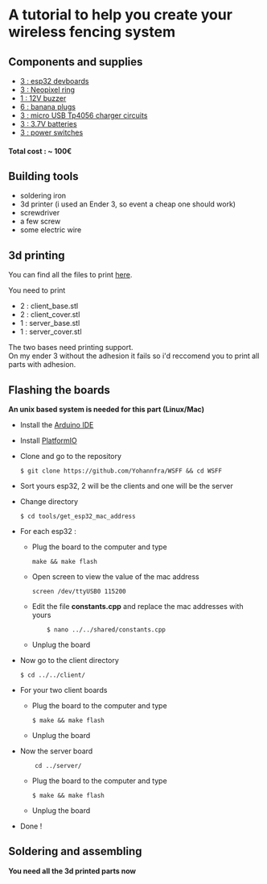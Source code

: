 # A tutorial to help you create your wireless fencing system

## Components and supplies

- [3 : esp32 devboards](https://www.amazon.fr/AZDelivery-NodeMCU-d%C3%A9veloppement-d%C3%A9nergie-successeur/dp/B074RGW2VQ/ref=sr_1_3?dchild=1&keywords=esp32&qid=1587810621&sr=8-3)
- [3 : Neopixel ring](https://www.amazon.fr/dp/B07TZK9DNT/ref=twister_B0822WQBQX?_encoding=UTF8&psc=1)
- [1 : 12V buzzer](https://www.amazon.fr/LZQ-3022-Discontinu-alarme-Avertisseur-Sonore/dp/B010V4UVHG/ref=sr_1_11?__mk_fr_FR=%C3%85M%C3%85%C5%BD%C3%95%C3%91&dchild=1&keywords=buzzer+12v&qid=1587810751&sr=8-11)
- [6 : banana plugs](https://www.amazon.co.uk/KEESIN-Binding-Amplifier-Terminal-Connector-Type-D/dp/B077T2FC7K/ref=sr_1_53?keywords=Banana+plugs&qid=1585170164&s=electronics&sr=1-53&swrs=62F105F7CFECBA9A955371224D113825)
- [3 : micro USB Tp4056 charger circuits](https://www.amazon.fr/Tp4056-Chargeur-Batterie-Lithium-Charger/dp/B07NVBLMVQ/ref=sr_1_4?dchild=1&keywords=tp4056&qid=1586195969&sr=8-4)
- [3 : 3.7V batteries](https://www.amazon.fr/dp/B07KKB874V?ref=ppx_pop_mob_ap_share)
- [3 : power switches](https://www.amazon.fr/TOOGOO-broches-Positions-commutateur-glissiere/dp/B00X3KCA0M/ref=sr_1_5?__mk_fr_FR=%C3%85M%C3%85%C5%BD%C3%95%C3%91&crid=KP9NN4MA18AC&dchild=1&keywords=interrupteur+a+glissiere&qid=1587811346&s=hi&sprefix=interrupteur+a+g%2Cdiy%2C148&sr=1-5)

#### Total cost : ~ 100€

## Building tools

- soldering iron
- 3d printer (i used an Ender 3, so event a cheap one should work)
- screwdriver
- a few screw
- some electric wire


## 3d printing

You can find all the files to print [here](thingverselink).

You need to print
- 2 : client_base.stl
- 2 : client_cover.stl
- 1 : server_base.stl
- 1 : server_cover.stl

The two bases need printing support.\
On my ender 3 without the adhesion it fails so i'd reccomend you to print all parts with adhesion.

## Flashing the boards

**An unix based system is needed for this part (Linux/Mac)**

- Install the [Arduino IDE](https://www.arduino.cc/en/Main/Software)
- Install [PlatformIO](https://platformio.org/)
- Clone and go to the repository
    ```
    $ git clone https://github.com/Yohannfra/WSFF && cd WSFF
    ```
- Sort yours esp32, 2 will be the clients and one will be the server
- Change directory
    ```
    $ cd tools/get_esp32_mac_address
    ```
- For each esp32 :
    - Plug the board to the computer and type
        ```
        make && make flash
        ```
    - Open screen to view the value of the mac address
        ```
        screen /dev/ttyUSB0 115200
        ```
    - Edit the file **constants.cpp** and replace the mac addresses with yours
        ```
            $ nano ../../shared/constants.cpp
        ```
    - Unplug the board

- Now go to the client directory
    ```
    $ cd ../../client/
    ```
- For your two client boards
    - Plug the board to the computer and type
        ```
        $ make && make flash
        ```
    - Unplug the board
- Now the server board
    ```
        cd ../server/
    ```
    - Plug the board to the computer and type
        ```
        $ make && make flash
        ```
    - Unplug the board

- Done !

## Soldering and assembling

**You need all the 3d printed parts now**